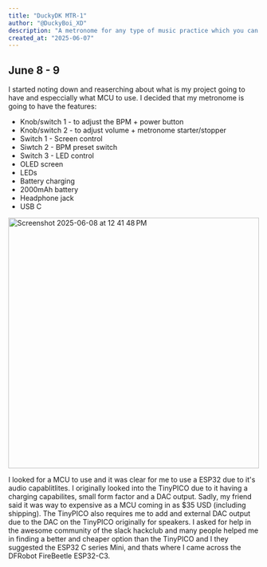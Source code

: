 ```yaml
---
title: "DuckyDK MTR-1"
author: "@DuckyBoi_XD"
description: "A metronome for any type of music practice which you can adjust BPM with knob and preset buttons"
created_at: "2025-06-07"
---
```



## June 8 - 9

I started noting down and reaserching about what is my project going to have and especcially what MCU to use. I decided that my metronome is going to have the features:
- Knob/switch 1 - to adjust the BPM + power button
- Knob/switch 2 - to adjust volume + metronome starter/stopper
- Switch 1 - Screen control
- Siwtch 2 - BPM preset switch
- Switch 3 - LED control
- OLED screen
- LEDs
- Battery charging
- 2000mAh battery
- Headphone jack
- USB C

<img width="503" alt="Screenshot 2025-06-08 at 12 41 48 PM" src="https://github.com/user-attachments/assets/e722692c-f6e8-4200-b323-1c638b9abbb8" />

I looked for a MCU to use and it was clear for me to use a ESP32 due to it's audio capablitlites. I originally looked into the TinyPICO due to it having a charging capabilites, small form factor and a DAC output. Sadly, my friend said it was way to expensive as a MCU coming in as $35 USD (including shipping). The TinyPICO also requires me to add and external DAC output due to the DAC on the TinyPICO originally for speakers. I asked for help in the awesome community of the slack hackclub and many people helped me in finding a better and cheaper option than the TinyPICO and I they suggested the ESP32 C series Mini, and thats where I came across the DFRobot FireBeetle ESP32-C3.
